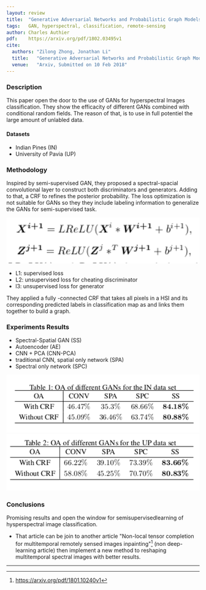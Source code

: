 ```yaml
---
layout: review
title:  "Generative Adversarial Networks and Probabilistic Graph Models for Hyperspectral Image Classification"
tags:   GAN, hyperspectral, classification, remote-sensing
author: Charles Authier
pdf:    https://arxiv.org/pdf/1802.03495v1
cite:
  authors: "Zilong Zhong, Jonathan Li"
  title:   "Generative Adversarial Networks and Probabilistic Graph Models for Hyperspectral Image Classification"
  venue:   "Arxiv, Submitted on 10 Feb 2018"
---
```


### Description
This paper open the door to the use of GANs for hyperspectral Images classification.
They show the efficacity of different GANs combined with conditional random fields. The reason of that, is to use in full potentiel the large amount of unlabled data.

#### Datasets
- Indian Pines (IN)
- University of Pavia (UP)

### Methodology
Inspired by semi-supervised GAN, they proposed a spectral-spacial convolutional layer to construct both discriminators and generators. Adding to that, a CRF to refines the posterior probability. The loss optimization is not suitable for GANs so they they include labeling information to generalize the GANs for semi-supervised task.

<img src="/deep-learning/images/ganHSI/ganhsi_metho.png" width="600">

- L1: supervised loss
- L2: unsupervised loss for cheating discriminator
- l3: unsupervised loss for generator

They applied a fully -connected CRF that takes all pixels in a HSI and its corresponding predicted labels in classification map as and links them together to build a graph.

### Experiments Results
- Spectral-Spatial GAN (SS)
- Autoencoder (AE)
- CNN + PCA (CNN-PCA)
- traditional CNN, spatial only network (SPA)
- Spectral only network (SPC)

<img src="/deep-learning/images/ganHSI/ganhsi_t1.png" width="600">

<img src="/deep-learning/images/ganHSI/ganhsi_t2.png" width="600">

### Conclusions
Promising results and open the window for semisupervisedlearning of hysperspectral image classification.
* That article can be join to another article "Non-local tensor completion for multitemporal remotely sensed images inpainting"[^fn] (non deep-learning article) then implement a new method to reshaping multitemporal spectral images with better results.

***

[^fn]: https://arxiv.org/pdf/1801.10240v1
